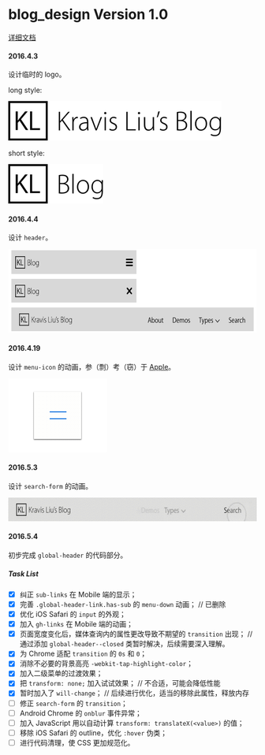 # blog_design Version 1.0
[详细文档](https://shimo.im/doc/quKkJaZK5DsqpbJk)

#### 2016.4.3

设计临时的 logo。

long style: 

<img src="README_files/Long Style.png" alt="Long Style.png" height="80">

short style: 

<img src="README_files/Short Style.png" alt="Short Style.png" height="80">

#### 2016.4.4

设计 `header`。

<img src="README_files/header design.png" alt="header design.png" height="170">

#### 2016.4.19

设计 `menu-icon` 的动画，参（剽）考（窃）于 [Apple](http://www.apple.com)。

<img src="README_files/menu_icon_animation_v1@8x.gif" alt="menu_icon_animation_v1@8x.gif" height="150">

#### 2016.5.3

设计 `search-form` 的动画。

<img src="README_files/search_form_animation_v1.gif" alt="search_form_animation_v1.gif" height="48">

#### 2016.5.4

初步完成 `global-header` 的代码部分。

##### Task List
- [x] 纠正 `sub-links` 在 Mobile 端的显示；
- [x] 完善 `.global-header-link.has-sub` 的 `menu-down` 动画；  // 已删除
- [x] 优化 iOS Safari 的 `input` 的外观；
- [x] 加入 `gh-links` 在 Mobile 端的动画；
- [x] 页面宽度变化后，媒体查询内的属性更改导致不期望的 `transition` 出现； // 通过添加 `global-header--closed` 类暂时解决，后续需要深入理解。
- [x] 为 Chrome 适配 `transition` 的 `0s` 和 `0`；
- [x] 消除不必要的背景高亮 `-webkit-tap-highlight-color`；
- [x] 加入二级菜单的过渡效果；
- [x] 把 `transform: none;` 加入试试效果； // 不合适，可能会降低性能
- [x] 暂时加入了 `will-change`； // 后续进行优化，适当的移除此属性，释放内存
- [ ] 修正 `search-form` 的 `transition`；
- [ ] Android Chrome 的 `onblur` 事件异常；
- [ ] 加入 JavaScript 用以自动计算 `transform: translateX(<value>)` 的值；
- [ ] 移除 iOS Safari 的 outline，优化 `:hover` 伪类；
- [ ] 进行代码清理，使 CSS 更加规范化。
